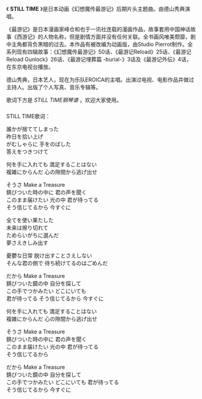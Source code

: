 

《 **STILL TIME** 》是日本动画《幻想魔传最游记》后期片头主题曲。由德山秀典演唱。

  

《最游记》是日本漫画家峰仓和也于一讯社连载的漫画作品，故事套用中国神话故事《西游记》的人物名称，但是剧情方面并没有任何关联。全书画风唯美颓靡，剧中主角都背负黑暗的过去。本作品有被改编为动画版，由Studio
Pierrot制作。全系列现有四辑故事：《幻想魔传最游记》50话、《最游记Reload》25话、《最游记Reload Gunlock》26话、《最游记埋葬篇
-burial-》3话及《最游记外伝》4话，在东京电视台播放。

  

德山秀典，日本艺人，现在为乐队EROICA的主唱。出演过电视、电影作品并做过主持人。出版了个人写真、音乐专辑等。

  

歌词下方是 _STILL TIME钢琴谱_ ，欢迎大家使用。

###  
STILL TIME歌词：

  
誰かが捨ててしまった  
昨日を拾い上げ  
がむしゃらに 手をのばした  
答えをつきつけて

何を手に入れても 満足することはない  
複雑にからんだ 心の隙間から逃げ出せ

そうさ Make a Treasure  
錆びついた時の中に 君の声を聞く  
このまま届けたい 光の中 君が待ってる  
そう信じてるから 今すぐに

全てを使い果たした  
未来は擦り切れて  
ためらいがちに選んだ  
夢さえきしみ出す

憂鬱な日常 脱け出すことさえしない  
そんな君の側で 待ち続けてるのはごめんだ

だから Make a Treasure  
錆びついた鏡の中 自分を探して  
この手でつかみたい どこにいても  
君が待ってる そう信じてるから 今すぐに

何を手に入れても 満足することはない  
複雑にからんだ 心の隙間から逃げ出せ

そうさ Make a Treasure  
錆びついた時の中に 君の声を聞く  
このまま届けたい 光の中 君が待ってる  
そう信じてるから

だから Make a Treasure  
錆びついた鏡の中 自分を探して  
この手でつかみたい どこにいても 君が待ってる  
そう信じてるから 今すぐに

  
  


